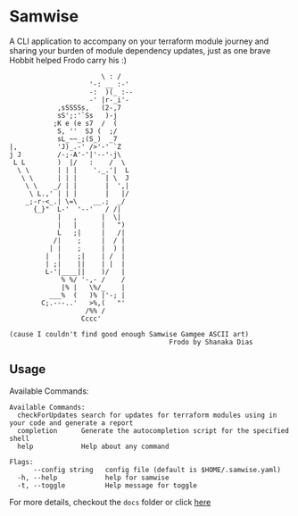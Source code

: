 # Samwise

A CLI application to accompany on your terraform module journey and sharing your burden of module dependency updates, just as one brave Hobbit helped Frodo carry his :)




```
                       \ : /
                    '-: __ :-'
                    -:  )(_ :--
                    -' |r-_i'-
            ,sSSSSs,   (2-,7
            sS';:'`Ss   )-j
           ;K e (e s7  /  (
            S, ''  SJ (  ;/
            sL_~~_;(S_)  _7
|,          'J)_.-' />'-' `Z
j J         /-;-A'-'|'--'-j\
 L L        )  |/   :    /  \
  \ \       | | |    '._.'|  L
   \ \      | | |       | \  J
    \ \    _/ | |       |  ',|
     \ L.,' | | |       |   |/
    _;-r-<_.| \=\    __.;  _/
      {_}"  L-'  '--'   / /|
            |   ,      |  \|
            |   |      |   ")
            L   ;|     |   /|
           /|    ;     |  / |
          | |    ;     |  ) |
         |  |    ;|    | /  |
         | ;|    ||    | |  |
         L-'|____||    )/   |
             % %/ '-,- /    /
             |% |   \%/_    |
          ___%  (   )% |'-; |
        C;.---..'   >%,(   "'
                   /%% /
                  Cccc'

(cause I couldn't find good enough Samwise Gamgee ASCII art)
                                        Frodo by Shanaka Dias
```

## Usage

Available Commands:
```
Available Commands:
  checkForUpdates search for updates for terraform modules using in your code and generate a report
  completion      Generate the autocompletion script for the specified shell
  help            Help about any command

Flags:
      --config string   config file (default is $HOME/.samwise.yaml)
  -h, --help            help for samwise
  -t, --toggle          Help message for toggle
```

For more details, checkout the ```docs``` folder or click [here](https://github.com/thundersparkf/samwise-cli/blob/main/docs/samwise.md)


